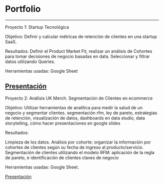 # Portfolio

---
Proyecto 1: Startup Tecnológica


Objetivo: Definir y calcular métricas de retención de clientes en una startup SaaS.


Resultados: Definir el Product Market Fit, realizar un análisis de Cohortes para tomar decisiones de negocio basadas en data. Seleccionar y filtrar datos utilizando Queries.

Herramientas usadas: Google Sheet

[Presentación](https://bit.ly/3DyNxxt)
---

Proyecto 2: Análisis UK Merch. Segmentación de Clientes en ecommerce


Objetivo: Utilizar herramientas de analítica para medir la salud de un negocio y segmentar clientes.
segmentación rfm, ley de pareto, estrategias de retención, visualización de datos, dashboards en data studio, data storytelling, cómo hacer presentaciones en google slides


Resultados: 

Limpieza de los datos.
Análisis por cohorte: organizar la información por cohortes de clientes según su fecha de ingreso al producto/servicio. 
Segmentación de clientes utilizando el modelo RFM: aplicación de la regla de pareto, e identificación de clientes claves de negocio

Herramientas usadas: Google Sheet.

[Presentación](https://bit.ly/3Uumjxg)
